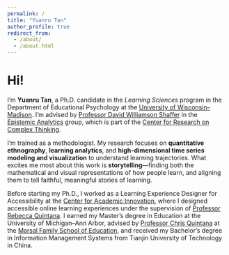 ```yaml
---
permalink: /
title: "Yuanru Tan"
author_profile: true
redirect_from: 
  - /about/
  - /about.html
---
```


Hi!
======
I’m **Yuanru Tan**, a Ph.D. candidate in the _Learning Sciences_ program in the Department of Educational Psychology at the [University of Wisconsin–Madison](https://www.wisc.edu/). I’m advised by [Professor David Williamson Shaffer](https://edpsych.education.wisc.edu/fac-staff/williamson-shaffer-david/) in the [Epistemic Analytics](https://epistemicanalytics.org/) group, which is part of the [Center for Research on Complex Thinking](https://www.crct.center/).

I’m trained as a methodologist. My research focuses on **quantitative ethnography**, **learning analytics**, and **high-dimensional time series modeling and visualization** to understand learning trajectories. What excites me most about this work is **storytelling**—finding both the mathematical and visual representations of how people learn, and aligning them to tell faithful, meaningful stories of learning.

Before starting my Ph.D., I worked as a Learning Experience Designer for Accessibility at the [Center for Academic Innovation](https://ai.umich.edu/), where I designed accessible online learning experiences under the supervision of [Professor Rebecca Quintana](https://marsal.umich.edu/directory/faculty-staff/rebecca-quintana). I earned my Master’s degree in Education at the University of Michigan–Ann Arbor, advised by [Professor Chris Quintana](https://soe.umich.edu/directory/christopher-quintana) at the [Marsal Family School of Education](https://marsal.umich.edu/), and received my Bachelor’s degree in Information Management Systems from Tianjin University of Technology in China.
